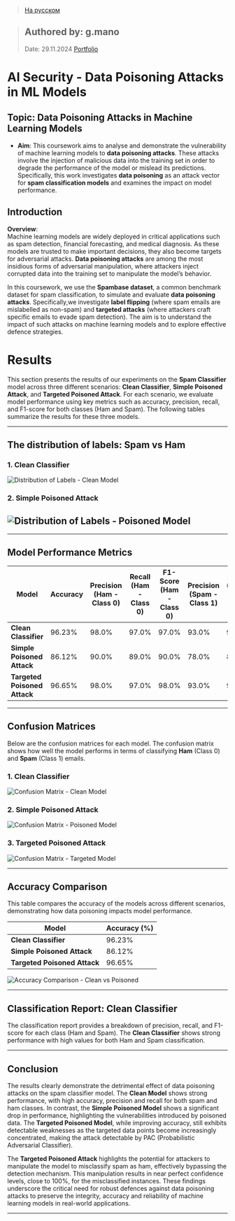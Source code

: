 > [На русском](reports/README_ru.md)

> ## Authored by: g.mano
>
> Date: 29.11.2024
> [Portfolio](https://giftmano.web.app/)

# AI Security - Data Poisoning Attacks in ML Models

## Topic: Data Poisoning Attacks in Machine Learning Models

- **Aim**: This coursework aims to analyse and demonstrate the vulnerability of machine learning models to **data poisoning attacks**. These attacks involve the injection of malicious data into the training set in order to degrade the performance of the model or mislead its predictions. Specifically, this work investigates **data poisoning** as an attack vector for **spam classification models** and examines the impact on model performance.

## Introduction

**Overview**:  
 Machine learning models are widely deployed in critical applications such as spam detection, financial forecasting, and medical diagnosis. As these models are trusted to make important decisions, they also become targets for adversarial attacks. **Data poisoning attacks** are among the most insidious forms of adversarial manipulation, where attackers inject corrupted data into the training set to manipulate the model’s behavior.

In this coursework, we use the **Spambase dataset**, a common benchmark dataset for spam classification, to simulate and evaluate **data poisoning attacks**. Specifically,we investigate **label flipping** (where spam emails are mislabelled as non-spam) and **targeted attacks** (where attackers craft specific emails to evade spam detection). The aim is to understand the impact of such attacks on machine learning models and to explore effective defence strategies.

# Results

This section presents the results of our experiments on the **Spam Classifier** model across three different scenarios: **Clean Classifier**, **Simple Poisoned Attack**, and **Targeted Poisoned Attack**. For each scenario, we evaluate model performance using key metrics such as accuracy, precision, recall, and F1-score for both classes (Ham and Spam). The following tables summarize the results for these three models.

---

## The distribution of labels: Spam vs Ham

### 1. Clean Classifier

![Distribution of Labels - Clean Model](reports/distribution_clean_model.png)

### 2. Simple Poisoned Attack

## ![Distribution of Labels - Poisoned Model](reports/distribution_poisoned_model.png)

---

## Model Performance Metrics

| **Model**                    | **Accuracy** | **Precision (Ham - Class 0)** | **Recall (Ham - Class 0)** | **F1-Score (Ham - Class 0)** | **Precision (Spam - Class 1)** | **Recall (Spam - Class 1)** | **F1-Score (Spam - Class 1)** |
| ---------------------------- | ------------ | ----------------------------- | -------------------------- | ---------------------------- | ------------------------------ | --------------------------- | ----------------------------- |
| **Clean Classifier**         | 96.23%       | 98.0%                         | 97.0%                      | 97.0%                        | 93.0%                          | 95.0%                       | 94.0%                         |
| **Simple Poisoned Attack**   | 86.12%       | 90.0%                         | 89.0%                      | 90.0%                        | 78.0%                          | 80.0%                       | 79.0%                         |
| **Targeted Poisoned Attack** | 96.65%       | 98.0%                         | 97.0%                      | 98.0%                        | 93.0%                          | 95.0%                       | 94.0%                         |

---

## Confusion Matrices

Below are the confusion matrices for each model. The confusion matrix shows how well the model performs in terms of classifying **Ham** (Class 0) and **Spam** (Class 1) emails.

### 1. Clean Classifier

![Confusion Matrix - Clean Model](reports/confusion_matrix_clean_model.png)

### 2. Simple Poisoned Attack

![Confusion Matrix - Poisoned Model](reports/confusion_matrix_simple_poisoned.png)

### 3. Targeted Poisoned Attack

![Confusion Matrix - Targeted Model](reports/confusion_matrix_targeted_poisoned.png)

---

## Accuracy Comparison

This table compares the accuracy of the models across different scenarios, demonstrating how data poisoning impacts model performance.

| **Model**                    | **Accuracy (%)** |
| ---------------------------- | ---------------- |
| **Clean Classifier**         | 96.23%           |
| **Simple Poisoned Attack**   | 86.12%           |
| **Targeted Poisoned Attack** | 96.65%           |

![Accuracy Comparison - Clean vs Poisoned](images/comparison_accuracy_poisoned.png)

---

## Classification Report: Clean Classifier

The classification report provides a breakdown of precision, recall, and F1-score for each class (Ham and Spam). The **Clean Classifier** shows strong performance with high values for both Ham and Spam classification.

---

## Conclusion

The results clearly demonstrate the detrimental effect of data poisoning attacks on the spam classifier model. The **Clean Model** shows strong performance, with high accuracy, precision and recall for both spam and ham classes. In contrast, the **Simple Poisoned Model** shows a significant drop in performance, highlighting the vulnerabilities introduced by poisoned data. The **Targeted Poisoned Model**, while improving accuracy, still exhibits detectable weaknesses as the targeted data points become increasingly concentrated, making the attack detectable by PAC (Probabilistic Adversarial Classifier).

The **Targeted Poisoned Attack** highlights the potential for attackers to manipulate the model to misclassify spam as ham, effectively bypassing the detection mechanism. This manipulation results in near perfect confidence levels, close to 100%, for the misclassified instances. These findings underscore the critical need for robust defences against data poisoning attacks to preserve the integrity, accuracy and reliability of machine learning models in real-world applications.

---

